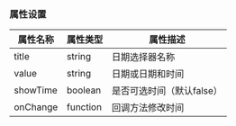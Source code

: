 ### 属性设置

| 属性名称 | 属性类型 | 属性描述 |
| ------ | ------ | ------ |
| title | string | 日期选择器名称 |
| value | string | 日期或日期和时间 |
| showTime | boolean | 是否可选时间（默认false） |
| onChange | function | 回调方法修改时间 |

